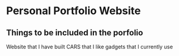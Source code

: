 <h1> Personal Portfolio Website</h1>


<h2>Things to be included in the porfolio</h2>
Website that I have built 
CARS that I like 
gadgets that I currently use